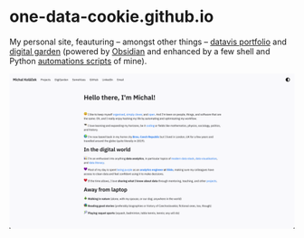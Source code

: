 # one-data-cookie.github.io

My personal site, feauturing – amongst other things – [datavis portfolio](https://one-data-cookie.github.io/posts) and [digital garden](https://one-data-cookie.github.io/notes) (powered by [Obsidian](https://obsidian.md/) and enhanced by a few shell and Python [automations scripts](/utilities) of mine).

![](/assets/img/screenshot.png)
